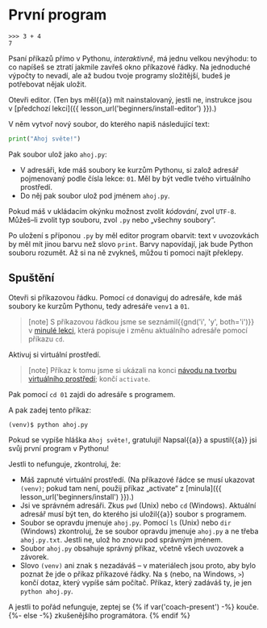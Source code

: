 # První program

```pycon
>>> 3 + 4
7
```

Psaní příkazů přímo v Pythonu, <em>interaktivně</em>,
má jednu velkou nevýhodu:
to co napíšeš se ztratí jakmile zavřeš okno příkazové řádky.
Na jednoduché výpočty to nevadí, ale až budou tvoje programy složitější,
budeš je potřebovat nějak uložit.

Otevři editor.
(Ten bys měl{{a}} mít nainstalovaný, jestli ne, instrukce jsou v [předchozí
lekci]({{ lesson_url('beginners/install-editor') }}).)

V něm vytvoř nový soubor, do kterého napiš následující text:

```python
print("Ahoj světe!")
```

Pak soubor ulož jako `ahoj.py`:

* V adresáři, kde máš soubory ke kurzům Pythonu, si založ adresář pojmenovaný
  podle čísla lekce: `01`.
  Měl by být vedle tvého virtuálního prostředí.
* Do něj pak soubor ulož pod jménem `ahoj.py`.

Pokud máš v ukládacím okýnku možnost zvolit *kódování*, zvol `UTF-8`.
Můžeš–li zvolit typ souboru, zvol `.py` nebo „všechny soubory“.

Po uložení s příponou `.py` by měl editor program obarvit: text v uvozovkách
by měl mít jinou barvu než slovo `print`.
Barvy napovídají, jak bude Python souboru rozumět.
Až si na ně zvykneš, můžou ti pomoci najít překlepy.


## Spuštění

Otevři si příkazovou řádku.
Pomocí `cd` donaviguj do adresáře, kde máš soubory ke kurzům Pythonu,
tedy adresáře `venv1` a `01`.

> [note]
> S příkazovou řádkou jsme se seznámil{{gnd('i', 'y', both='i')}}
> v [minulé lekci](../../beginners/cmdline/), která popisuje i změnu aktuálního
> adresáře pomocí příkazu `cd`.

Aktivuj si virtuální prostředí.

> [note]
> Příkaz k tomu jsme si ukázali na konci
> [návodu na tvorbu virtuálního prostředí](../venv-setup/); končí `activate`.

Pak pomocí `cd 01` zajdi do adresáře s programem.

A pak zadej tento příkaz:

```console
(venv)$ python ahoj.py
```

Pokud se vypíše hláška `Ahoj světe!`, gratuluji!
Napsal{{a}} a spustil{{a}} jsi svůj první program v Pythonu!

Jestli to nefunguje, zkontroluj, že:

* Máš zapnuté virtuální prostředí.
  (Na příkazové řádce se musí ukazovat <code>(venv)</code>;
  pokud tam není, použij příkaz „activate“ z [minula]({{ lesson_url('beginners/install') }}).)
* Jsi ve správném adresáři. Zkus `pwd` (Unix) nebo `cd` (Windows).
  Aktuální adresář musí být ten, do kterého jsi uložil{{a}}
  soubor s programem.
* Soubor se opravdu jmenuje `ahoj.py`.
  Pomocí `ls` (Unix) nebo `dir` (Windows) zkontroluj, že se soubor opravdu
  jmenuje `ahoj.py` a ne třeba `ahoj.py.txt`.
  Jestli ne, ulož ho znovu pod správným jménem.
* Soubor `ahoj.py` obsahuje správný příkaz, včetně všech uvozovek a závorek.
* Slovo `(venv)` ani znak `$` nezadáváš – v materiálech jsou proto, aby bylo
  poznat že jde o příkaz příkazové řádky.
  Na `$` (nebo, na Windows, `>`) končí dotaz, který vypíše sám počítač.
  Příkaz, který zadáváš ty, je jen `python ahoj.py`.

A jestli to pořád nefunguje, zeptej se
{% if var('coach-present') -%}
kouče.
{%- else -%}
zkušenějšího programátora. <!-- XXX: where to direct people? -->
{% endif %}
